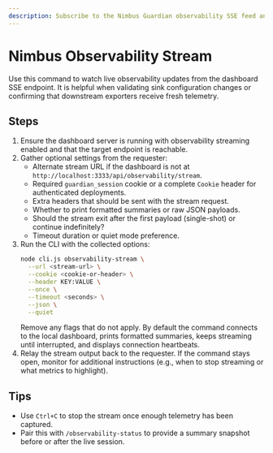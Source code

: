 ```yaml
---
description: Subscribe to the Nimbus Guardian observability SSE feed and display live fingerprint + sink telemetry.
---
```


# Nimbus Observability Stream

Use this command to watch live observability updates from the dashboard SSE endpoint. It is helpful when validating sink
configuration changes or confirming that downstream exporters receive fresh telemetry.

## Steps
1. Ensure the dashboard server is running with observability streaming enabled and that the target endpoint is reachable.
2. Gather optional settings from the requester:
   - Alternate stream URL if the dashboard is not at `http://localhost:3333/api/observability/stream`.
   - Required `guardian_session` cookie or a complete `Cookie` header for authenticated deployments.
   - Extra headers that should be sent with the stream request.
   - Whether to print formatted summaries or raw JSON payloads.
   - Should the stream exit after the first payload (single-shot) or continue indefinitely?
   - Timeout duration or quiet mode preference.
3. Run the CLI with the collected options:
   ```bash
   node cli.js observability-stream \
     --url <stream-url> \
     --cookie <cookie-or-header> \
     --header KEY:VALUE \
     --once \
     --timeout <seconds> \
     --json \
     --quiet
   ```
   Remove any flags that do not apply. By default the command connects to the local dashboard, prints formatted summaries, keeps
   streaming until interrupted, and displays connection heartbeats.
4. Relay the stream output back to the requester. If the command stays open, monitor for additional instructions (e.g., when to
   stop streaming or what metrics to highlight).

## Tips
- Use `Ctrl+C` to stop the stream once enough telemetry has been captured.
- Pair this with `/observability-status` to provide a summary snapshot before or after the live session.
